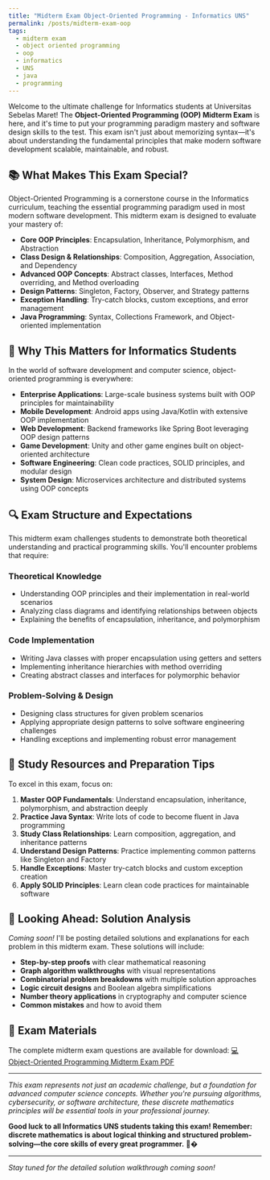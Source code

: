 ```yaml
---
title: "Midterm Exam Object-Oriented Programming - Informatics UNS"
permalink: /posts/midterm-exam-oop
tags:
  - midterm exam
  - object oriented programming
  - oop
  - informatics
  - UNS
  - java
  - programming
---
```


Welcome to the ultimate challenge for Informatics students at Universitas Sebelas Maret! The **Object-Oriented Programming (OOP) Midterm Exam** is here, and it's time to put your programming paradigm mastery and software design skills to the test. This exam isn't just about memorizing syntax—it's about understanding the fundamental principles that make modern software development scalable, maintainable, and robust.

## 📚 What Makes This Exam Special?

Object-Oriented Programming is a cornerstone course in the Informatics curriculum, teaching the essential programming paradigm used in most modern software development. This midterm exam is designed to evaluate your mastery of:

- **Core OOP Principles**: Encapsulation, Inheritance, Polymorphism, and Abstraction
- **Class Design & Relationships**: Composition, Aggregation, Association, and Dependency
- **Advanced OOP Concepts**: Abstract classes, Interfaces, Method overriding, and Method overloading
- **Design Patterns**: Singleton, Factory, Observer, and Strategy patterns
- **Exception Handling**: Try-catch blocks, custom exceptions, and error management
- **Java Programming**: Syntax, Collections Framework, and Object-oriented implementation

## 🎯 Why This Matters for Informatics Students

In the world of software development and computer science, object-oriented programming is everywhere:

- **Enterprise Applications**: Large-scale business systems built with OOP principles for maintainability
- **Mobile Development**: Android apps using Java/Kotlin with extensive OOP implementation
- **Web Development**: Backend frameworks like Spring Boot leveraging OOP design patterns
- **Game Development**: Unity and other game engines built on object-oriented architecture
- **Software Engineering**: Clean code practices, SOLID principles, and modular design
- **System Design**: Microservices architecture and distributed systems using OOP concepts

## 🔍 Exam Structure and Expectations

This midterm exam challenges students to demonstrate both theoretical understanding and practical programming skills. You'll encounter problems that require:

### Theoretical Knowledge

- Understanding OOP principles and their implementation in real-world scenarios
- Analyzing class diagrams and identifying relationships between objects
- Explaining the benefits of encapsulation, inheritance, and polymorphism

### Code Implementation

- Writing Java classes with proper encapsulation using getters and setters
- Implementing inheritance hierarchies with method overriding
- Creating abstract classes and interfaces for polymorphic behavior

### Problem-Solving & Design

- Designing class structures for given problem scenarios
- Applying appropriate design patterns to solve software engineering challenges
- Handling exceptions and implementing robust error management

## 📖 Study Resources and Preparation Tips

To excel in this exam, focus on:

1. **Master OOP Fundamentals**: Understand encapsulation, inheritance, polymorphism, and abstraction deeply
2. **Practice Java Syntax**: Write lots of code to become fluent in Java programming
3. **Study Class Relationships**: Learn composition, aggregation, and inheritance patterns
4. **Understand Design Patterns**: Practice implementing common patterns like Singleton and Factory
5. **Handle Exceptions**: Master try-catch blocks and custom exception creation
6. **Apply SOLID Principles**: Learn clean code practices for maintainable software

## 🚀 Looking Ahead: Solution Analysis

_Coming soon!_ I'll be posting detailed solutions and explanations for each problem in this midterm exam. These solutions will include:

- **Step-by-step proofs** with clear mathematical reasoning
- **Graph algorithm walkthroughs** with visual representations
- **Combinatorial problem breakdowns** with multiple solution approaches
- **Logic circuit designs** and Boolean algebra simplifications
- **Number theory applications** in cryptography and computer science
- **Common mistakes** and how to avoid them

## 📄 Exam Materials

The complete midterm exam questions are available for download: [💻 Object-Oriented Programming Midterm Exam PDF](/files/qmidterm-oop.pdf)

---

_This exam represents not just an academic challenge, but a foundation for advanced computer science concepts. Whether you're pursuing algorithms, cybersecurity, or software architecture, these discrete mathematics principles will be essential tools in your professional journey._

**Good luck to all Informatics UNS students taking this exam! Remember: discrete mathematics is about logical thinking and structured problem-solving—the core skills of every great programmer.** 🧠�

---

_Stay tuned for the detailed solution walkthrough coming soon!_
